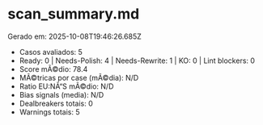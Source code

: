 # scan_summary.md
Gerado em: 2025-10-08T19:46:26.685Z

- Casos avaliados: 5
- Ready: 0 | Needs-Polish: 4 | Needs-Rewrite: 1 | KO: 0 | Lint blockers: 0
- Score mÃ©dio: 78.4
- MÃ©tricas por case (mÃ©dia): N/D
- Ratio EU:NÃ“S mÃ©dio: N/D
- Bias signals (media): N/D
- Dealbreakers totais: 0
- Warnings totais: 5
